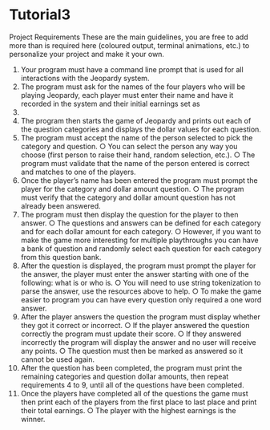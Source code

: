 # Tutorial3
Project Requirements
These are the main guidelines, you are free to add more than is required here (coloured output,
terminal animations, etc.) to personalize your project and make it your own.
1. Your program must have a command line prompt that is used for all interactions with the
Jeopardy system.
2. The program must ask for the names of the four players who will be playing Jeopardy, each
player must enter their name and have it recorded in the system and their initial earnings set as
0.
3. The program then starts the game of Jeopardy and prints out each of the question categories
and displays the dollar values for each question.
4. The program must accept the name of the person selected to pick the category and question.
○ You can select the person any way you choose (first person to raise their hand, random
selection, etc.).
○ The program must validate that the name of the person entered is correct and matches to
one of the players.
5. Once the player’s name has been entered the program must prompt the player for the
category and dollar amount question.
○ The program must verify that the category and dollar amount question has not already
been answered.
6. The program must then display the question for the player to then answer.
○ The questions and answers can be defined for each category and for each dollar amount
for each category.
○ However, if you want to make the game more interesting for multiple playthroughs you
can have a bank of question and randomly select each question for each category from
this question bank.
7. After the question is displayed, the program must prompt the player for the answer, the
player must enter the answer starting with one of the following: what is or who is.
○ You will need to use string tokenization to parse the answer, use the resources above to
help.
○ To make the game easier to program you can have every question only required a one
word answer.
8. After the player answers the question the program must display whether they got it correct
or incorrect.
○ If the player answered the question correctly the program must update their score.
○ If they answered incorrectly the program will display the answer and no user will receive
any points.
○ The question must then be marked as answered so it cannot be used again.
9. After the question has been completed, the program must print the remaining categories and
question dollar amounts, then repeat requirements 4 to 9, until all of the questions have been
completed.
10. Once the players have completed all of the questions the game must then print each of the
players from the first place to last place and print their total earnings.
○ The player with the highest earnings is the winner.
